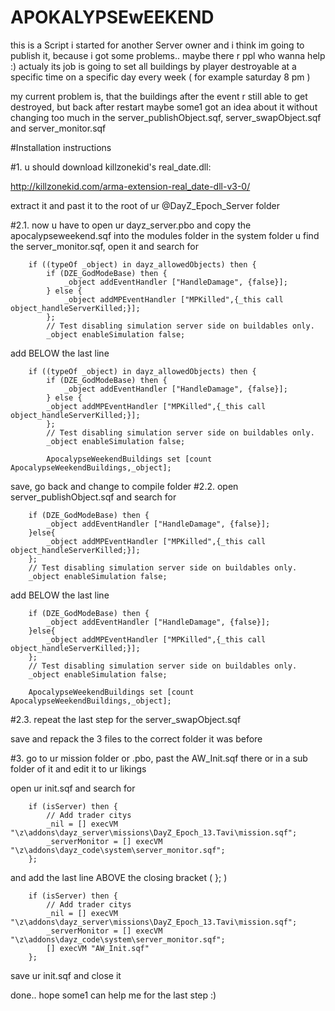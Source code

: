 APOKALYPSEwEEKEND
=================


this is a Script i started for another Server owner and i think im going to publish it, because i got some problems.. maybe there r ppl who wanna help :)
actualy its job is going to set all buildings by player destroyable at a specific time on a specific day every week ( for example saturday 8 pm )

my current problem is, that the buildings after the event r still able to get destroyed, but back after restart
maybe some1 got an idea about it without changing too much in the server_publishObject.sqf, server_swapObject.sqf and server_monitor.sqf


#Installation instructions

#1. u should download killzonekid's real_date.dll:

http://killzonekid.com/arma-extension-real_date-dll-v3-0/

extract it and past it to the root of ur @DayZ_Epoch_Server folder


#2.1.
now u have to open ur dayz_server.pbo and copy the apocalypseweekend.sqf into the modules folder
in the system folder u find the server_monitor.sqf, open it and search for

~~~~
	if ((typeOf _object) in dayz_allowedObjects) then {
		if (DZE_GodModeBase) then {
			_object addEventHandler ["HandleDamage", {false}];
		} else {
			_object addMPEventHandler ["MPKilled",{_this call object_handleServerKilled;}];
		};
		// Test disabling simulation server side on buildables only.
		_object enableSimulation false;
~~~~

add BELOW the last line

~~~~
	if ((typeOf _object) in dayz_allowedObjects) then {
		if (DZE_GodModeBase) then {
			_object addEventHandler ["HandleDamage", {false}];
		} else {
		_object addMPEventHandler ["MPKilled",{_this call object_handleServerKilled;}];
		};
		// Test disabling simulation server side on buildables only.
		_object enableSimulation false;
	
		ApocalypseWeekendBuildings set [count ApocalypseWeekendBuildings,_object];
~~~~

save, go back and change to compile folder
#2.2.
open server_publishObject.sqf and search for

~~~~
	if (DZE_GodModeBase) then {
		_object addEventHandler ["HandleDamage", {false}];
	}else{
		_object addMPEventHandler ["MPKilled",{_this call object_handleServerKilled;}];
	};
	// Test disabling simulation server side on buildables only.
	_object enableSimulation false;
~~~~

add BELOW the last line

~~~~
	if (DZE_GodModeBase) then {
		_object addEventHandler ["HandleDamage", {false}];
	}else{
		_object addMPEventHandler ["MPKilled",{_this call object_handleServerKilled;}];
	};
	// Test disabling simulation server side on buildables only.
	_object enableSimulation false;
	
	ApocalypseWeekendBuildings set [count ApocalypseWeekendBuildings,_object];
~~~~

#2.3.
repeat the last step for the server_swapObject.sqf

save and repack the 3 files to the correct folder it was before


#3.
go to ur mission folder or .pbo, past the AW_Init.sqf there or in a sub folder of it and edit it to ur likings


open ur init.sqf and search for

~~~~
	if (isServer) then {
		// Add trader citys
		_nil = [] execVM "\z\addons\dayz_server\missions\DayZ_Epoch_13.Tavi\mission.sqf";
		_serverMonitor = [] execVM "\z\addons\dayz_code\system\server_monitor.sqf";
	};
~~~~

and add the last line ABOVE the closing bracket ( }; )

~~~~
	if (isServer) then {
		// Add trader citys
		_nil = [] execVM "\z\addons\dayz_server\missions\DayZ_Epoch_13.Tavi\mission.sqf";
		_serverMonitor = [] execVM "\z\addons\dayz_code\system\server_monitor.sqf";
		[] execVM "AW_Init.sqf"
	};
~~~~

save ur init.sqf and close it


done.. hope some1 can help me for the last step :)
